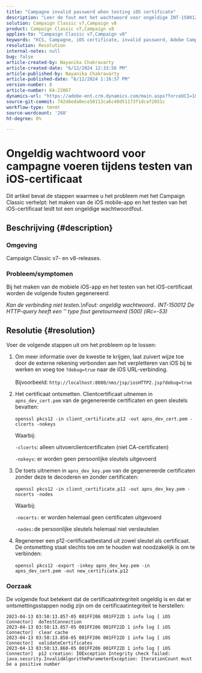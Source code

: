 ```yaml
---
title: "Campagne invalid password when testing iOS certificate"
description: "Leer de fout met het wachtwoord voor ongeldige INT-150012 in Campaign Classic te verhelpen bij het maken van de mobiele iOS-app en het testen van het iOS-certificaat."
solution: Campaign Classic v7,Campaign v8
product: Campaign Classic v7,Campaign v8
applies-to: "Campaign Classic v7,Campaign v8"
keywords: "KCS, Campagne, iOS certificate, invalid password, Adobe Campaign Classic v7, ACC v7, Adobe Campaign Classic v8, ACC v8 "
resolution: Resolution
internal-notes: null
bug: false
article-created-by: Nayanika Chakravarty
article-created-date: "6/12/2024 12:33:56 PM"
article-published-by: Nayanika Chakravarty
article-published-date: "6/12/2024 1:16:57 PM"
version-number: 8
article-number: KA-22067
dynamics-url: "https://adobe-ent.crm.dynamics.com/main.aspx?forceUCI=1&pagetype=entityrecord&etn=knowledgearticle&id=83a5b606-b828-ef11-840b-6045bd0065b6"
source-git-commit: 742d6eda0ece50113ca6c40d51173f1dcaf2051c
workflow-type: tm+mt
source-wordcount: '268'
ht-degree: 0%

---
```


# Ongeldig wachtwoord voor campagne voeren tijdens testen van iOS-certificaat


Dit artikel bevat de stappen waarmee u het probleem met het Campaign Classic verhelpt: het maken van de iOS mobile-app en het testen van het iOS-certificaat leidt tot een ongeldige wachtwoordfout.

## Beschrijving {#description}


### <b>Omgeving</b>

Campaign Classic v7- en v8-releases.

### <b>Probleem/symptomen</b>

Bij het maken van de mobiele iOS-app en het testen van het iOS-certificaat worden de volgende fouten gegenereerd:

*Kan de verbinding niet testen.\nFout: ongeldig wachtwoord.. INT-150012 De HTTP-query heeft een &#39;&#39; type fout geretourneerd (500) (iRc=-53)*


## Resolutie {#resolution}


Voer de volgende stappen uit om het probleem op te lossen:

1. Om meer informatie over de kwestie te krijgen, laat zuivert wijze toe door de externe rekening verbonden aan het verpletteren van iOS bij te werken en voeg toe `?debug=true` naar de iOS URL-verbinding. <br>\
   Bijvoorbeeld: `http://localhost:8080/nms/jsp/iosHTTP2.jsp?debug=true`
2. Het certificaat ontsmetten. Clientcertificaat uitnemen in `apns_dev_cert.pem` van de gegenereerde certificaten en geen sleutels bevatten:<br>\
   `openssl pkcs12 -in client_certificate.p12 -out apns_dev_cert.pem -clcerts -nokeys`

   Waarbij:

   `-clcerts`: alleen uitvoerclientcertificaten (niet CA-certificaten)

   `-nokeys`: er worden geen persoonlijke sleutels uitgevoerd
3. De toets uitnemen in `apns_dev_key.pem` van de gegenereerde certificaten zonder deze te decoderen en zonder certificaten:<br>\
   `openssl pkcs12 -in client_certificate.p12 -out apns_dev_key.pem -nocerts -nodes`

   Waarbij:

   `-nocerts:` er worden helemaal geen certificaten uitgevoerd

   `-nodes:`de persoonlijke sleutels helemaal niet versleutelen
4. Regenereer een p12-certificaatbestand uit zowel sleutel als certificaat. De ontsmetting staat slechts toe om te houden wat noodzakelijk is om te verbinden:<br>\
   `openssl pkcs12 -export -inkey apns_dev_key.pem -in apns_dev_cert.pem -out new_certificate.p12`


### Oorzaak

De volgende fout betekent dat de certificaatintegriteit ongeldig is en dat er ontsmettingsstappen nodig zijn om de certificaatintegriteit te herstellen:


```
2023-04-13 03:50:13.857-05 001FF206 001FF22D 1 info log [ iOS Connector]  doTestConnection
2023-04-13 03:50:13.857-05 001FF206 001FF22D 1 info log [ iOS Connector]  clear cache
2023-04-13 03:50:13.858-05 001FF206 001FF22D 1 info log [ iOS Connector]  validateCertificates
2023-04-13 03:50:13.860-05 001FF206 001FF22D 1 info log [ iOS Connector]  p12 creation: IOException Integrity check failed:
java.security.InvalidAlgorithmParameterException: IterationCount must be a positive number
```

